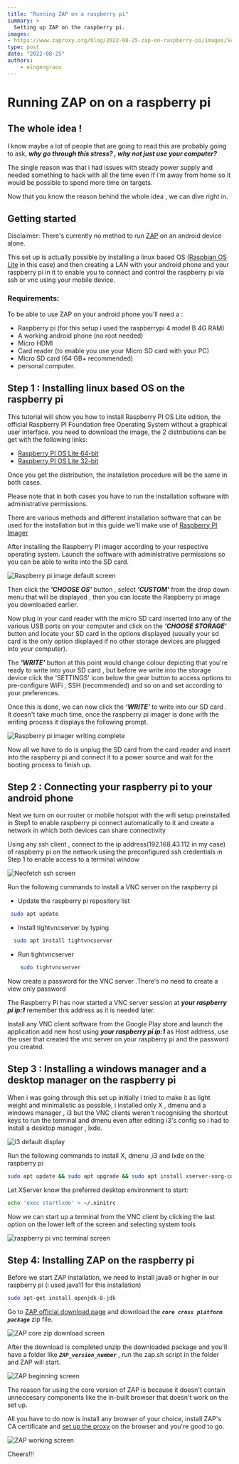 ```yaml
---
title: "Running ZAP on a raspberry pi"
summary: >
  Setting up ZAP on the raspberry pi.
images:
- https://www.zaproxy.org/blog/2022-08-25-zap-on-raspberry-pi/images/Screenshot_2022-08-20-18-01-55-325_com.realvnc.viewer.android.jpg
type: post
date: "2022-08-25"
authors: 
    - eingengraou
---
```


# Running ZAP on on a raspberry pi

## The whole idea !
I know maybe a lot of people that are going to read this are probably going to ask, ***why go through this stress? , why not just use your computer?***

The single reason was that i had issues with steady power supply and needed something to hack with all the time even if i'm away from home so it would be possible to spend more time on targets.

Now that you know the reason behind the whole idea , we can dive right in.

## Getting started 
 Disclaimer: There's currently no method to run [ZAP](https://github.com/zaproxy/zaproxy) on an android device alone.

This set up is actually possible by installing a linux based OS ([Raspbian OS Lite](https://downloads.raspberrypi.org/raspbian_lite_latest) in this case) and then creating a LAN with your android phone and your raspberry pi in it to enable you to connect and control the raspberry pi via ssh or vnc using your mobile device.

### Requirements:
To be able to use ZAP on your android phone you'll need a :
* Raspberry pi (for this setup i used the raspberrypi 4 model B 4G RAM) 
* A working android phone (no root needed)  
* Micro HDMI 
*  Card reader (to enable you use your Micro SD card with your PC)
* Micro SD card (64 GB+ recommended)
* personal computer.

## Step 1 : Installing linux based OS on the raspberry pi
This tutorial will show you how to install Raspberry PI OS Lite edition, the official Raspberry PI Foundation free Operating System without a graphical user interface.
you need to download the image, the 2 distributions can be get with the following links:

* [Raspberry PI OS Lite 64-bit](https://downloads.raspberrypi.org/raspios_lite_arm64/images/raspios_lite_arm64-2022-04-07/2022-04-04-raspios-bullseye-arm64-lite.img.xz)
* [Raspberry PI OS Lite 32-bit](https://downloads.raspberrypi.org/raspios_lite_armhf/images/raspios_lite_armhf-2022-04-07/2022-04-04-raspios-bullseye-armhf-lite.img.xz)

Once you get the distribution, the installation procedure will be the same in both cases.

Please note that in both cases you have to run the installation software with administrative permissions.

There are various methods and different installation software that can be used for the installation but in this guide we'll make use of [Raspberry PI Imager](https://www.raspberrypi.com/software/)

After installing the Raspberry PI imager according to your respective operating system. Launch the software with administrative permissions so you can be able to write into the SD card.

![Raspberry pi image default screen](images/download.png)

Then click the ***'CHOOSE OS'*** button , select ***'CUSTOM'*** from the drop down menu that will be displayed , then you can locate the Raspberry pi image you downloaded earlier.

Now plug in your card reader with the micro SD card inserted into any of the various USB ports on your computer and click on the ***'CHOOSE STORAGE'*** button and locate your SD card in the options displayed (usually your sd card is the only option displayed if no other storage devices are plugged into your computer).

The ***'WRITE'*** button at this point would change colour depicting that you're ready to write into your SD card , but before we write into the storage device click the 'SETTINGS' icon below the gear button to access options to pre-configure WiFi , SSH (recommended)  and so on and set according to your preferences.

Once this is done, we can now click the ***'WRITE'*** to write into our SD card .
It doesn't take much time, once the raspberry pi imager is done with the writing process it displays the following prompt.

![Raspberry pi imager writing complete](images/rpi_imager_write_completed.jpeg)

Now all we have to do is unplug the SD card from the card reader and insert into the raspberry pi and connect it to a power source and wait for the booting process to finish up.

## Step 2 : Connecting your raspberry pi to your android phone

Next we turn on our router or mobile hotspot with the wifi setup preinstalled in Step1 to enable raspberry pi connect automatically to it and create a network in which both devices can share connectivity

Using any ssh client , connect to the ip address(192.168.43.112 in my case) of raspberry pi on the network using the preconfigured ssh credentials in Step 1 to enable access to a terminal window
   
![Neofetch ssh screen](images/IMG_20220819_105041.jpg)

Run the following commands to install a VNC server on the raspberry pi

* Update the raspberry pi repository list

```bash
 sudo apt update   
```

* Install tightvncserver by typing
```bash
  sudo apt install tightvncserver
```

* Run tightvncserver
```bash
    sudo tightvncserver
```

Now create a password for the VNC server .There's no need to create a view only password 

The Raspberry Pi has now started a VNC server session at ***your raspberry pi ip:1*** remember this address as it is needed later.

Install any VNC client software from the Google Play store and launch the application add new host using ***your raspberry pi ip:1*** as Host address, use the user that created the vnc server on your raspberry pi and the password you created.

## Step 3 : Installing a windows manager and a desktop manager on the raspberry pi
When i was going through this set up initially i tried to make it as light weight and minimalistic as possible, i installed only X , dmenu and a windows manager , i3  but the VNC clients weren't recognising the shortcut keys to run the terminal and dmenu  even after editing i3's config so i had to install a desktop manager , lxde.
  
![i3 default display](images/Screenshot_2022-08-19-18-10-51-590_com.realvnc.viewer.android.jpg)

Run the following commands to install X, dmenu ,i3 and lxde on the raspberry pi

```bash
sudo apt update && sudo apt upgrade && sudo apt install xserver-xorg-core xserver-xorg-video-fbdev xserver-xorg-input-evdev xinit xfonts-base lxde  --no-install-recommends -y
```

Let XServer know the preferred desktop environment  to start:

```bash
echo 'exec startlxde' > ~/.xinitrc
```

Now we can start up a terminal from the VNC client by clicking the last option on the lower left of the screen and selecting system tools

![raspberry pi vnc terminal screen](images/Screenshot_2022-08-20-09-17-08-469_com.realvnc.viewer.android.jpg)

## Step 4: Installing ZAP on the raspberry pi
Before we start ZAP installation, we need to install java8 or higher in our raspberry pi (i used java11 for this installation)

```bash
sudo apt-get install openjdk-8-jdk
```

Go to [ZAP official download page](/download/) and download the ***`core cross platform package`*** zip file.

![ZAP core zip download screen](images/Screenshot_2022-08-20-12-33-22-028_com.realvnc.viewer.android.jpg)

After the download is completed unzip the downloaded package and you'll have a folder like ***`ZAP_version_number`*** , run the zap.sh script in the folder and ZAP will start.

![ZAP beginning screen](images/Screenshot_2022-08-20-12-57-35-168_com.realvnc.viewer.android.jpg)

The reason for using the core version of ZAP is because it doesn't  contain unneccesary components like the in-built browser that doesn't  work on the set up.

All you have to do now is install any browser of your choice, install ZAP's CA certificate and [set up the proxy](/docs/desktop/start/proxies/) on the browser and you're good to go.

![ZAP working screen](images/Screenshot_2022-08-20-18-01-55-325_com.realvnc.viewer.android.jpg)

Cheers!!!
